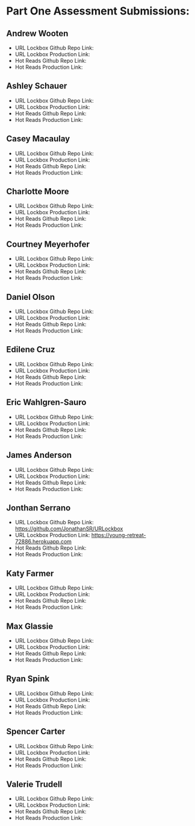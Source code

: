 # Part One Assessment Submissions:

## Andrew Wooten

* URL Lockbox Github Repo Link:
* URL Lockbox Production Link:
* Hot Reads Github Repo Link:
* Hot Reads Production Link:

## Ashley Schauer

* URL Lockbox Github Repo Link:
* URL Lockbox Production Link:
* Hot Reads Github Repo Link:
* Hot Reads Production Link:

## Casey Macaulay

* URL Lockbox Github Repo Link:
* URL Lockbox Production Link:
* Hot Reads Github Repo Link:
* Hot Reads Production Link:

## Charlotte Moore

* URL Lockbox Github Repo Link:
* URL Lockbox Production Link:
* Hot Reads Github Repo Link:
* Hot Reads Production Link:

## Courtney Meyerhofer

* URL Lockbox Github Repo Link:
* URL Lockbox Production Link:
* Hot Reads Github Repo Link:
* Hot Reads Production Link:

## Daniel Olson

* URL Lockbox Github Repo Link:
* URL Lockbox Production Link:
* Hot Reads Github Repo Link:
* Hot Reads Production Link:

## Edilene Cruz

* URL Lockbox Github Repo Link:
* URL Lockbox Production Link:
* Hot Reads Github Repo Link:
* Hot Reads Production Link:

## Eric Wahlgren-Sauro

* URL Lockbox Github Repo Link:
* URL Lockbox Production Link:
* Hot Reads Github Repo Link:
* Hot Reads Production Link:

## James Anderson

* URL Lockbox Github Repo Link:
* URL Lockbox Production Link:
* Hot Reads Github Repo Link:
* Hot Reads Production Link:

## Jonthan Serrano

* URL Lockbox Github Repo Link: https://github.com/JonathanSR/URLockbox
* URL Lockbox Production Link: https://young-retreat-72886.herokuapp.com
* Hot Reads Github Repo Link:
* Hot Reads Production Link:

## Katy Farmer

* URL Lockbox Github Repo Link:
* URL Lockbox Production Link:
* Hot Reads Github Repo Link:
* Hot Reads Production Link:

## Max Glassie

* URL Lockbox Github Repo Link:
* URL Lockbox Production Link:
* Hot Reads Github Repo Link:
* Hot Reads Production Link:

## Ryan Spink

* URL Lockbox Github Repo Link:
* URL Lockbox Production Link:
* Hot Reads Github Repo Link:
* Hot Reads Production Link:

## Spencer Carter

* URL Lockbox Github Repo Link:
* URL Lockbox Production Link:
* Hot Reads Github Repo Link:
* Hot Reads Production Link:

## Valerie Trudell

* URL Lockbox Github Repo Link:
* URL Lockbox Production Link:
* Hot Reads Github Repo Link:
* Hot Reads Production Link:

